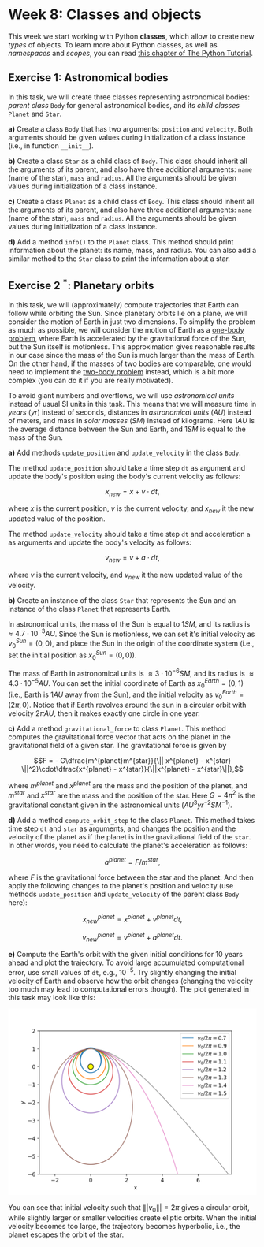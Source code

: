 # Week 8: Classes and objects


This week we start working with Python **classes**, which allow to create new *types* of objects. To learn more about Python classes, as well as *namespaces* and *scopes*, you can read [this chapter of The Python Tutorial](https://docs.python.org/3/tutorial/classes.html).

## Exercise 1: Astronomical bodies

In this task, we will create three classes representing astronomical bodies: *parent class* ```Body``` for general astronomical bodies, and its *child classes* ```Planet``` and ```Star```.

**a)** Create a class ```Body``` that has two arguments: ```position``` and ```velocity```. Both arguments should be given values during initialization of a class instance (i.e., in function ```__init__```).

**b)** Create a class ```Star``` as a child class of ```Body```. This class should inherit all the arguments of its parent, and also have three additional arguments: ```name``` (name of the star), ```mass``` and ```radius```. All the arguments should be given values during initialization of a class instance.

**c)** Create a class ```Planet``` as a child class of ```Body```. This class should inherit all the arguments of its parent, and also have three additional arguments: ```name``` (name of the star), ```mass``` and ```radius```. All the arguments should be given values during initialization of a class instance.

**d)** Add a method ```info()``` to the ```Planet``` class. This method should print information about the planet: its name, mass, and radius. You can also add a similar method to the ```Star``` class to print the information about a star.

## Exercise 2 $^*$: Planetary orbits

In this task, we will (approximately) compute trajectories that Earth can follow while orbiting the Sun. Since planetary orbits lie on a plane, we will consider the motion of Earth in just two dimensions. To simplify the problem as much as possible, we will consider the motion of Earth as a [one-body problem](https://en.wikipedia.org/wiki/Classical_central-force_problem), where Earth is accelerated by the gravitational force of the Sun, but the Sun itself is motionless. This approximation gives reasonable results in our case since the mass of the Sun is much larger than the mass of Earth. On the other hand, if the masses of two bodies are comparable, one would need to implement the [two-body problem](https://en.wikipedia.org/wiki/Two-body_problem) instead, which is a bit more complex (you can do it if you are really motivated). 

To avoid giant numbers and overflows, we will use *astronomical units* instead of usual SI units in this task. This means that we will measure time in *years* ($yr$) instead of seconds, distances in *astronomical units* ($AU$) instead of meters, and mass in *solar masses* ($SM$) instead of kilograms. Here $1 AU$ is the average distance between the Sun and Earth, and $1 SM$ is equal to the mass of the Sun.

**a)** Add methods ```update_position``` and ```update_velocity``` in the class ```Body```. 

The method ```update_position``` should take a time step ```dt``` as argument and update the body's position using the body's current velocity as follows:

$$x_{new} = x + v\cdot dt,$$

where $x$ is the current position, $v$ is the current velocity, and $x_{new}$ it the new updated value of the position. 

The method ```update_velocity``` should take a time step ```dt``` and acceleration ```a``` as arguments and update the body's velocity as follows:

$$v_{new} = v + a\cdot dt,$$

where $v$ is the current velocity, and $v_{new}$ it the new updated value of the velocity. 

**b)** Create an instance of the class ```Star``` that represents the Sun and an instance of the class ```Planet``` that represents Earth. 

In  astronomical units, the mass of the Sun is equal to $1 SM$, and its radius is $\approx 4.7\cdot 10^{-3} AU$. Since the Sun is motionless, we can set it's initial velocity as $v^{Sun}_0 =(0,0)$, and place the Sun in the origin of the coordinate system (i.e., set the initial position as $x^{Sun}_0=(0,0)$).

The mass of Earth in astronomical units is $\approx 3\cdot 10^{-6}SM$, and its radius is $\approx 4.3\cdot 10^{-5}AU$. You can set the initial coordinate of Earth as $x_0^{Earth}=(0,1)$ (i.e., Earth is $1AU$ away from the Sun), and the initial velocity as $v_0^{Earth}=(2\pi,0)$. Notice that if Earth revolves around the sun in a circular orbit with velocity $2\pi AU$, then it makes exactly one circle in one year.

**c)** Add a method ```gravitational_force``` to class ```Planet```. This method computes the gravitational force vector that acts on the planet in the gravitational field of a given star. The gravitational force is given by

$$F = - G\dfrac{m^{planet}m^{star}}{\|| x^{planet} - x^{star} \||^2}\cdot\dfrac{x^{planet} - x^{star}}{\||x^{planet} - x^{star}\||},$$

where $m^{planet}$ and $x^{planet}$ are the mass and the position of the planet, and $m^{star}$ and $x^{star}$ are the mass and the position of the star. Here $G=4\pi^2$ is the gravitational constant given in the astronomical units $(AU^{3}yr^{-2}SM^{-1})$.

**d)** Add a method ```compute_orbit_step``` to the class ```Planet```. This method takes time step ```dt``` and ```star``` as arguments, and changes the position and the velocity of the planet as if the planet is in the gravitational field of the ```star```. In other words, you need to calculate the planet's acceleration as follows:

$$a^{planet} = F/m^{star},$$

where $F$ is the gravitational force between the star and the planet. And then apply the following changes to the planet's position and velocity (use methods ```update_position``` and ```update_velocity``` of the parent class ```Body``` here):

$$x^{planet}_{new} = x^{planet} + v^{planet}dt,$$

$$v^{planet}_{new} = v^{planet} + a^{planet}dt .$$

**e)** Compute the Earth's orbit with the given initial conditions for 10 years ahead and plot the trajectory. To avoid large accumulated computational error, use small values of ```dt```, e.g., $10^{-5}$. Try slightly changing the initial velocity of Earth and observe how the orbit changes (changing the velocity too much may lead to computational errors though). The plot generated in this task may look like this:

<p align="center">
  <img src="https://raw.githubusercontent.com/mselezniova/CompMath23/a80dba28d25d1e11fdfaea7f4f15a63724d538a3/images/week8/ex2.svg">
</p>

You can see that initial velocity such that $\||v_0\||=2\pi$ gives a circular orbit, while slightly larger or smaller velocities create eliptic orbits. When the initial velocity becomes too large, the trajectory becomes hyperbolic, i.e., the planet escapes the orbit of the star. 


